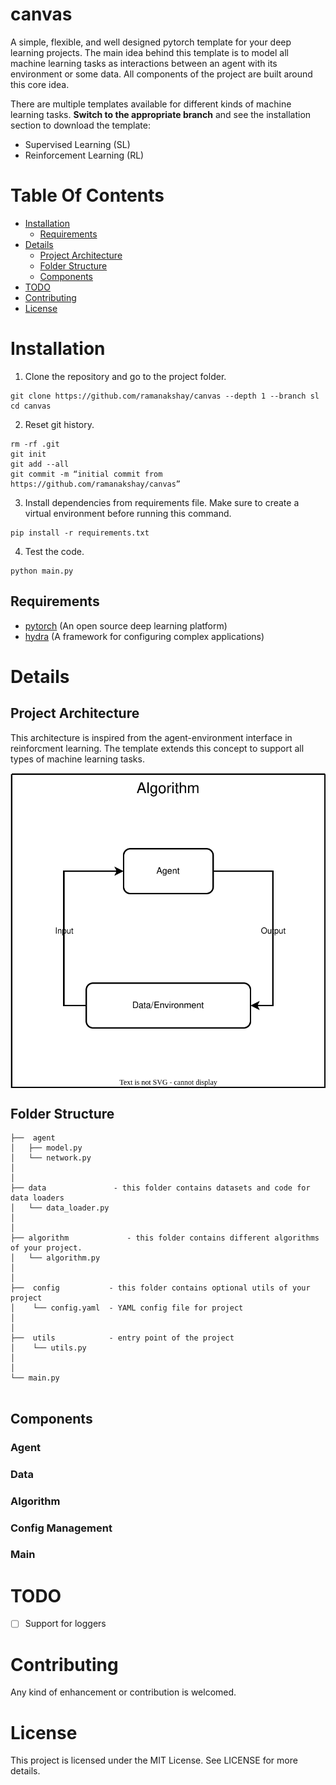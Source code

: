 # canvas

A simple, flexible, and well designed pytorch template for your deep learning projects. The main idea behind this template is to model all machine learning tasks as interactions between an agent with its environment or some data. All components of the project are built around this core idea.

There are multiple templates available for different kinds of machine learning tasks. **Switch to the appropriate branch** and see the installation section to download the template:

- Supervised Learning (SL)
- Reinforcement Learning (RL)

# Table Of Contents

-  [Installation](#installation)
    - [Requirements](#requirements)
-  [Details](#details)
    -  [Project Architecture](#project-architecture)
    -  [Folder Structure](#folder-structure)
    -  [Components](#components)
 -  [TODO](#todo)
 -  [Contributing](#contributing)
 -  [License](#license)

# Installation

1.  Clone the repository and go to the project folder.
```
git clone https://github.com/ramanakshay/canvas --depth 1 --branch sl
cd canvas
```

2. Reset git history.
```
rm -rf .git
git init
git add --all
git commit -m “initial commit from https://github.com/ramanakshay/canvas”
```

3. Install dependencies from requirements file. Make sure to create a virtual environment before running this command.
```
pip install -r requirements.txt
```

4. Test the code.
```
python main.py
```

## Requirements
- [pytorch](https://pytorch.org/) (An open source deep learning platform)
- [hydra](https://hydra.cc/) (A framework for configuring complex applications)


# Details

## Project Architecture

This architecture is inspired from the agent-environment interface in reinforcment learning. The template extends this concept to support all types of machine learning tasks.

<div align="center">

<img align="center" src="assets/images/architecture.svg">

</div>


## Folder Structure
```
├──  agent
│   ├── model.py
│   └── network.py
│
│
├── data               - this folder contains datasets and code for data loaders
│   └── data_loader.py
│
│
├── algorithm             - this folder contains different algorithms of your project.
│   └── algorithm.py
│
│
├──  config           - this folder contains optional utils of your project
│    └── config.yaml  - YAML config file for project
│
│
├──  utils            - entry point of the project
│    └── utils.py
│
│
└── main.py


```
## Components

### Agent

### Data

### Algorithm


### Config Management


### Main


# TODO

- [ ] Support for loggers


# Contributing
Any kind of enhancement or contribution is welcomed.


# License

This project is licensed under the MIT License. See LICENSE for more details.
